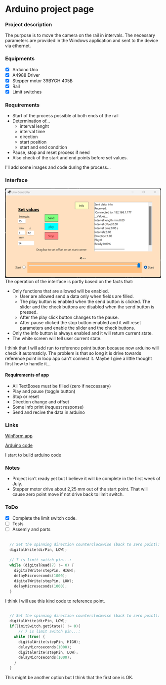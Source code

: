 # Arduino project page

### Project description

The purpose is to move the camera on the rail in intervals. The necessary parameters are provided in the Windows application and sent to the device via ethernet.

### Equipments

- [x] Arduino Uno
- [x] A4988 Driver
- [x] Stepper motor 39BYGH 405B
- [x] Rail
- [x] Limit switches 

### Requirements

- Start of the process possible at both ends of the rail
- Determination of...
  - interval lenght
  - interval time
  - direction
  - start position
  - start and end condition
- Pause, stop and reset process if need
- Also check of the start and end points before set values. 

I'll add some images and code during the process...

### Interface

![Interface](img/Interface.png)
The operation of the interface is partly based on the facts that:
- Only functions that are allowed will be enabled.
  - User are allowed send a data only when fields are filled.
  - The play button is enabled when the send button is clicked. The slider and the check buttons are disabled when the send button is pressed.
  - After the play click button changes to the pause.
  - After pause clicked the stop button enabled and it will reset parameters and enable the slider and the check buttons.
- Only the info button is always enabled and it will return current state.
- The white screen will tell user current state.

I think that I will add run to reference point button because now arduino will check it automaticly. 
The problem is that so long it is drive towards reference point in loop app can't connect it.
Maybe I give a little thought first how to handle it...

#### Requirements of app

- All TextBoxes must be filled (zero if neccessary)
- Play and pause (toggle button)
- Stop or reset
- Direction change and offset
- Some info print (request response)
- Send and recive the data in arduino 

### Links

[WinForm app](https://github.com/temppase/ArduinoControlApp)

[Arduino code](https://github.com/temppase/ArduinoUnoTest/blob/main/source/UnoServer.ino)

I start to build arduino code

### Notes

- Project isn't ready yet but I believe it will be complete in the first week of July.
- Stepper motor drive about 2,25 mm out of the start point. That will cause zero point move if not drive back to limit switch.

### ToDo

- [x] Complete the limit switch code.
- [ ] Tests
- [ ] Assemly and parts

```cpp

  // Set the spinning direction counterclockwise (back to zero point):
  digitalWrite(dirPin, LOW);

  // 7 is limit switch pin...:
  while (digitalRead(7) != 0) {
    digitalWrite(stepPin, HIGH);
    delayMicroseconds(1000);
    digitalWrite(stepPin, LOW);
    delayMicroseconds(1000);
  }

```

I think I will use this kind code to reference point.
```cpp

  // Set the spinning direction counterclockwise (back to zero point):
  digitalWrite(dirPin, LOW);
  if(limitSwitch.getState() != 0){
      // 7 is limit switch pin...:
    while (true) {
      digitalWrite(stepPin, HIGH);
      delayMicroseconds(1000);
      digitalWrite(stepPin, LOW);
      delayMicroseconds(1000);
    }
  }


```

This might be another option but I think that the first one is OK.
